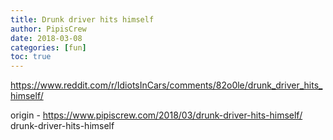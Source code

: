 ```yaml
---
title: Drunk driver hits himself
author: PipisCrew
date: 2018-03-08
categories: [fun]
toc: true
---
```


https://www.reddit.com/r/IdiotsInCars/comments/82o0le/drunk_driver_hits_himself/

origin - https://www.pipiscrew.com/2018/03/drunk-driver-hits-himself/ drunk-driver-hits-himself